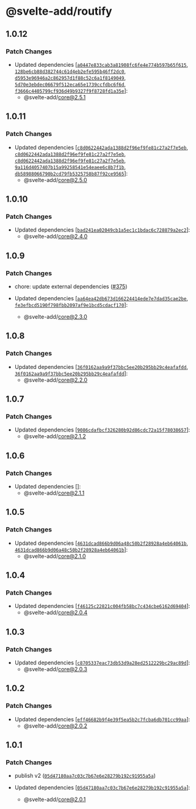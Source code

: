 # @svelte-add/routify

## 1.0.12

### Patch Changes

-   Updated dependencies [[`a0447e833cab3a81908fc6fe4e774b597b65f615`](https://github.com/svelte-add/svelte-add/commit/a0447e833cab3a81908fc6fe4e774b597b65f615), [`128be6cb88d382744c61d4eb2efe595b46ff2dc0`](https://github.com/svelte-add/svelte-add/commit/128be6cb88d382744c61d4eb2efe595b46ff2dc0), [`d5953e96946a2c862957d1f88c52c6a1f8149049`](https://github.com/svelte-add/svelte-add/commit/d5953e96946a2c862957d1f88c52c6a1f8149049), [`5d70e3ebdec06679f512eca65e1739ccfdbc6f6d`](https://github.com/svelte-add/svelte-add/commit/5d70e3ebdec06679f512eca65e1739ccfdbc6f6d), [`f3666c4405799cf936d49b9327f9f8728fd1a35e`](https://github.com/svelte-add/svelte-add/commit/f3666c4405799cf936d49b9327f9f8728fd1a35e)]:
    -   @svelte-add/core@2.5.1

## 1.0.11

### Patch Changes

-   Updated dependencies [[`c8d0622442ada1388d2f96ef9fe81c27a2f7e5eb`](https://github.com/svelte-add/svelte-add/commit/c8d0622442ada1388d2f96ef9fe81c27a2f7e5eb), [`c8d0622442ada1388d2f96ef9fe81c27a2f7e5eb`](https://github.com/svelte-add/svelte-add/commit/c8d0622442ada1388d2f96ef9fe81c27a2f7e5eb), [`c8d0622442ada1388d2f96ef9fe81c27a2f7e5eb`](https://github.com/svelte-add/svelte-add/commit/c8d0622442ada1388d2f96ef9fe81c27a2f7e5eb), [`9a116d4057407b15a99258541e54eaee6c8b7f1b`](https://github.com/svelte-add/svelte-add/commit/9a116d4057407b15a99258541e54eaee6c8b7f1b), [`db58988066790b2cd79fb5325758b87f92ce9565`](https://github.com/svelte-add/svelte-add/commit/db58988066790b2cd79fb5325758b87f92ce9565)]:
    -   @svelte-add/core@2.5.0

## 1.0.10

### Patch Changes

-   Updated dependencies [[`bad241ea02049cb1a5ec1c1bdac6c728879a2ec2`](https://github.com/svelte-add/svelte-add/commit/bad241ea02049cb1a5ec1c1bdac6c728879a2ec2)]:
    -   @svelte-add/core@2.4.0

## 1.0.9

### Patch Changes

-   chore: update external dependencies ([#375](https://github.com/svelte-add/svelte-add/pull/375))

-   Updated dependencies [[`aa64ea42db673d166224414ede7e7dad35cae2be`](https://github.com/svelte-add/svelte-add/commit/aa64ea42db673d166224414ede7e7dad35cae2be), [`fe3efbcd5190f798fbb2097af9e1bcd5cdacf170`](https://github.com/svelte-add/svelte-add/commit/fe3efbcd5190f798fbb2097af9e1bcd5cdacf170)]:
    -   @svelte-add/core@2.3.0

## 1.0.8

### Patch Changes

-   Updated dependencies [[`36f0162aa9a9f37bbc5ee20b295bb29c4eafafdd`](https://github.com/svelte-add/svelte-add/commit/36f0162aa9a9f37bbc5ee20b295bb29c4eafafdd), [`36f0162aa9a9f37bbc5ee20b295bb29c4eafafdd`](https://github.com/svelte-add/svelte-add/commit/36f0162aa9a9f37bbc5ee20b295bb29c4eafafdd)]:
    -   @svelte-add/core@2.2.0

## 1.0.7

### Patch Changes

-   Updated dependencies [[`9086cdafbcf326280b92d86cdc72a15f78038657`](https://github.com/svelte-add/svelte-add/commit/9086cdafbcf326280b92d86cdc72a15f78038657)]:
    -   @svelte-add/core@2.1.2

## 1.0.6

### Patch Changes

-   Updated dependencies []:
    -   @svelte-add/core@2.1.1

## 1.0.5

### Patch Changes

-   Updated dependencies [[`4631dcad866b9d06a48c50b2f28928a4eb64061b`](https://github.com/svelte-add/svelte-add/commit/4631dcad866b9d06a48c50b2f28928a4eb64061b), [`4631dcad866b9d06a48c50b2f28928a4eb64061b`](https://github.com/svelte-add/svelte-add/commit/4631dcad866b9d06a48c50b2f28928a4eb64061b)]:
    -   @svelte-add/core@2.1.0

## 1.0.4

### Patch Changes

-   Updated dependencies [[`f46125c22821c004fb58bc7c434cbe6162d69404`](https://github.com/svelte-add/svelte-add/commit/f46125c22821c004fb58bc7c434cbe6162d69404)]:
    -   @svelte-add/core@2.0.4

## 1.0.3

### Patch Changes

-   Updated dependencies [[`c8705337eac73db53d9a28ed2512229bc29ac89d`](https://github.com/svelte-add/svelte-add/commit/c8705337eac73db53d9a28ed2512229bc29ac89d)]:
    -   @svelte-add/core@2.0.3

## 1.0.2

### Patch Changes

-   Updated dependencies [[`eff46682b9f4e39f5ea5b2c7fcba6db701cc99aa`](https://github.com/svelte-add/svelte-add/commit/eff46682b9f4e39f5ea5b2c7fcba6db701cc99aa)]:
    -   @svelte-add/core@2.0.2

## 1.0.1

### Patch Changes

-   publish v2 ([`05d47180aa7c03c7b67e6e28279b192c91955a5a`](https://github.com/svelte-add/svelte-add/commit/05d47180aa7c03c7b67e6e28279b192c91955a5a))

-   Updated dependencies [[`05d47180aa7c03c7b67e6e28279b192c91955a5a`](https://github.com/svelte-add/svelte-add/commit/05d47180aa7c03c7b67e6e28279b192c91955a5a)]:
    -   @svelte-add/core@2.0.1
